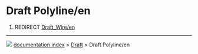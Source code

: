 # Draft Polyline/en
1.  REDIRECT [Draft_Wire/en](Draft_Wire/en.md)



---
![](images/Right_arrow.png) [documentation index](../README.md) > [Draft](Draft_Workbench.md) > Draft Polyline/en
